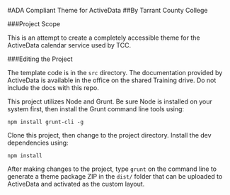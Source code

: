 #ADA Compliant Theme for ActiveData
##By Tarrant County College

###Project Scope

This is an attempt to create a completely accessible theme for the ActiveData calendar service used by TCC.

###Editing the Project

The template code is in the `src` directory. The documentation provided by ActiveData is available in the office on the shared Training drive. Do not include the docs with this repo.

This project utilizes Node and Grunt. Be sure Node is installed on your system first, then install the Grunt command line tools using:

`npm install grunt-cli -g`

Clone this project, then change to the project directory. Install the dev dependencies using:

`npm install`

After making changes to the project, type `grunt` on the command line to generate a theme package ZIP in the `dist/` folder that can be uploaded to ActiveData and activated as the custom layout.
